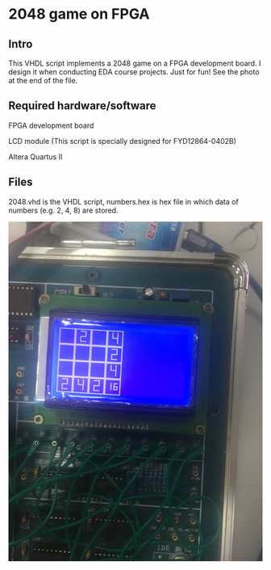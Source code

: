 # 2048 game on FPGA
## Intro

This VHDL script implements a 2048 game on a FPGA development board. I design it when conducting EDA course projects. Just for fun! See the photo at the end of the file.

## Required hardware/software

FPGA development board

LCD module (This script is specially designed for FYD12864-0402B)

Altera Quartus II

## Files

2048.vhd is the VHDL script, numbers.hex is hex file in which data of numbers (e.g. 2, 4, 8) are stored.

![image](https://github.com/daochenzha/2048/blob/master/photo.JPG)

